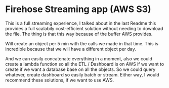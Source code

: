 
# Firehose Streaming app (AWS S3)

This is a full streaming experience, I talked about in the last Readme
this provides a full scalabily cost-efficient solution without needing to download the file. The thing is that this way because of the buffer 
AWS provides. 

Will create an object per 5 min with the calls we made in that
time. This is incredible because that we will have a different object per
day. 


And we can easily concatenate everything in a moment, also we could create a lambda function so all the ETL / Dashboard is on AWS if we want to
create if we want a database base on all the objects. So we could query whatever,
create dashboard so easily batch or stream. Either way, I would recommend these solutions, if we want to use AWS.
